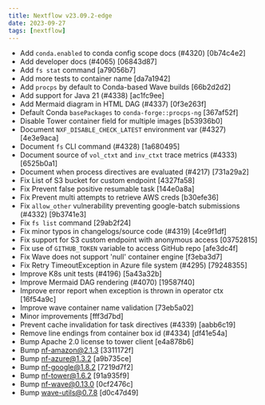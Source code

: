 ```yaml
---
title: Nextflow v23.09.2-edge
date: 2023-09-27
tags: [nextflow]
---
```


- Add `conda.enabled` to conda config scope docs (#4320) [0b74c4e2]
- Add developer docs (#4065) [06843d87]
- Add `fs stat` command [a79056b7]
- Add more tests to container name [da7a1942]
- Add `procps` by default to Conda-based Wave builds [66b2d2d2]
- Add support for Java 21 (#4338) [ac1fc9ee]
- Add Mermaid diagram in HTML DAG (#4337) [0f3e263f]
- Default Conda `basePackages` to `conda-forge::procps-ng` [367af52f]
- Disable Tower container field for multiple images [b53936b0]
- Document `NXF_DISABLE_CHECK_LATEST` environment var (#4327) [4e3e9aca]
- Document `fs` CLI command (#4328) [1a680495]
- Document source of `vol_ctxt` and `inv_ctxt` trace metrics (#4333) [6525b0a1]
- Document when process directives are evaluated (#4217) [731a29a2]
- Fix List of S3 bucket for custom endpoint [4327fa58]
- Fix Prevent false positive resumable task [144e0a8a]
- Fix Prevent multi attempts to retrieve AWS creds [b30efe36]
- Fix `allow_other` vulnerability preventing google-batch submissions (#4332) [9b3741e3]
- Fix `fs list` command [29ab2f24]
- Fix minor typos in changelogs/source code (#4319) [4ce9f1df]
- Fix support for S3 custom endpoint with anonymous access [03752815]
- Fix use of `GITHUB_TOKEN` variable to access GitHub repo [afe3dc4f]
- Fix Wave does not support 'null' container engine [f3eba3d7]
- Fix Retry TimeoutException in Azure file system (#4295) [79248355]
- Improve K8s unit tests (#4196) [5a43a32b]
- Improve Mermaid DAG rendering (#4070) [19587f40]
- Improve error report when exception is thrown in operator ctx [16f54a9c]
- Improve wave container name validation [73eb5a02]
- Minor improvements [fff3d7bd]
- Prevent cache invalidation for task directives (#4339) [aabb6c19]
- Remove line endings from container box id (#4334) [df41e54a]
- Bump Apache 2.0 license to tower client [e4a878b6]
- Bump nf-amazon@2.1.3 [3311172f]
- Bump nf-azure@1.3.2 [a9b735ce]
- Bump nf-google@1.8.2 [7219d7f2]
- Bump nf-tower@1.6.2 [91a935f9]
- Bump nf-wave@0.13.0 [0cf2476c]
- Bump wave-utils@0.7.8 [d0c47d49]
